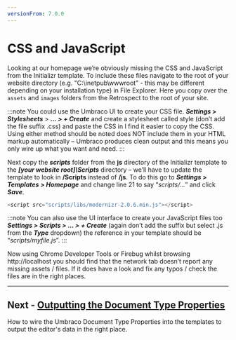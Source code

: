 ```yaml
---
versionFrom: 7.0.0
---
```

# CSS and JavaScript


Looking at our homepage we’re obviously missing the CSS and JavaScript from the Initializr template. To include these files navigate to the root of your website directory (e.g. "C:\inetpub\wwwroot" - this may be different depending on your installation type) in File Explorer. Here you copy over the `assets` and `images` folders from the Retrospect to the root of your site.

:::note
You could use the Umbraco UI to create your CSS file. **_Settings > Stylesheets_** > **_... > + Create_** and create a stylesheet called style (don’t add the file suffix .css) and paste the CSS in I find it easier to copy the CSS. Using either method should be noted does NOT include them in your HTML markup automatically – Umbraco produces clean output and this means you only wire up what you want and need. 
:::

Next copy the **_scripts_** folder from the **js** directory of the Initializr template to the **_[your website root]\Scripts_** directory – we’ll have to update the template to look in **/Scripts** instead of **/js**. To do this go to **_Settings > Templates > Homepage_** and change line 21 to say “_scripts/..._” and click **_Save_**.  

```js
<script src="scripts/libs/modernizr-2.0.6.min.js"></script>
```

:::note
You can also use the UI interface to create your JavaScript files too **_Settings > Scripts > ... > + Create_** (again don’t add the suffix but select .js from the **_Type_** dropdown) the reference in your template should be “_scripts/myfile.js_”. 
:::

Now using Chrome Developer Tools or Firebug whilst browsing http://localhost you should find that the network tab doesn’t report any missing assets / files. If it does have a look and fix any typos / check the files are in the right places. 

---

## Next - [Outputting the Document Type Properties](../Outputting-the-Document-Type-Properties/index-v7.md)
How to wire the Umbraco Document Type Properties into the templates to output the editor's data in the right place.
